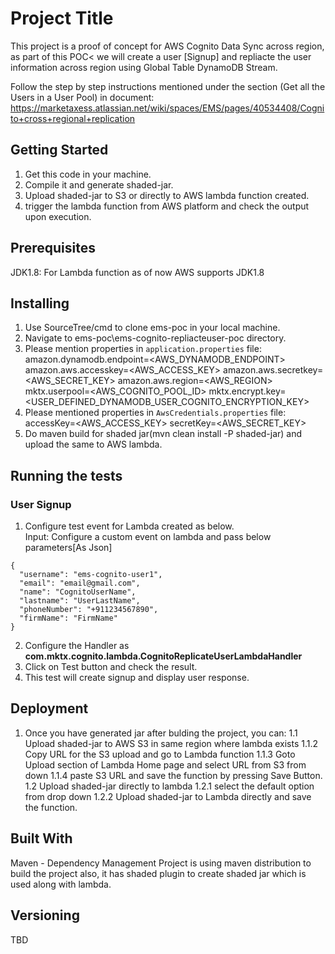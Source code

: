 # Project Title

This project is a proof of concept for AWS Cognito Data Sync across region, as part of this POC< we will create a user [Signup]
and repliacte the user information across region using Global Table DynamoDB Stream.

Follow the step by step instructions mentioned under the section (Get all the Users in a User Pool) in document: https://marketaxess.atlassian.net/wiki/spaces/EMS/pages/40534408/Cognito+cross+regional+replication

## Getting Started

1. Get this code in your machine.
2. Compile it and generate shaded-jar.
3. Upload shaded-jar to S3 or directly to AWS lambda function created.
4. trigger the lambda function from AWS platform and check the output upon execution.

## Prerequisites
JDK1.8: For Lambda function as of now AWS supports JDK1.8

## Installing
1. Use SourceTree/cmd to clone ems-poc in your local machine.
2. Navigate to ems-poc\ems-cognito-repliacteuser-poc directory.
3. Please mention properties in ``application.properties`` file:
amazon.dynamodb.endpoint=<AWS_DYNAMODB_ENDPOINT>
amazon.aws.accesskey=<AWS_ACCESS_KEY>
amazon.aws.secretkey=<AWS_SECRET_KEY>
amazon.aws.region=<AWS_REGION>
mktx.userpool=<AWS_COGNITO_POOL_ID>
mktx.encrypt.key=<USER_DEFINED_DYNAMODB_USER_COGNITO_ENCRYPTION_KEY>
4. Please mentioned properties in ``AwsCredentials.properties`` file:
accessKey=<AWS_ACCESS_KEY>
secretKey=<AWS_SECRET_KEY>
5. Do maven build for shaded jar(mvn clean install -P shaded-jar) and upload the same to AWS lambda.

## Running the tests
### User Signup
1. Configure test event for Lambda created as below.<br/>
Input: Configure a custom event on lambda and pass below parameters[As Json]
```
{
  "username": "ems-cognito-user1",
  "email": "email@gmail.com",
  "name": "CognitoUserName",
  "lastname": "UserLastName",
  "phoneNumber": "+911234567890",
  "firmName": "FirmName"
}
```

2. Configure the Handler as **com.mktx.cognito.lambda.CognitoReplicateUserLambdaHandler**
3. Click on Test button and check the result.
4. This test will create signup and display user response.


## Deployment
1. Once you have generated jar after bulding the project, you can:
1.1 Upload shaded-jar to AWS S3 in same region where lambda exists
1.1.2 Copy URL for the S3 upload and go to Lambda function
1.1.3 Goto Upload section of Lambda Home page and select URL from S3 from down
1.1.4 paste S3 URL and save the function by pressing Save Button.
1.2 Upload shaded-jar directly to lambda
1.2.1 select the default option from drop down
1.2.2 Upload shaded-jar to Lambda directly and save the function.

## Built With
Maven - Dependency Management
Project is using maven distribution to build the project also, it has shaded plugin to create shaded jar which is used along with lambda.

## Versioning
TBD
